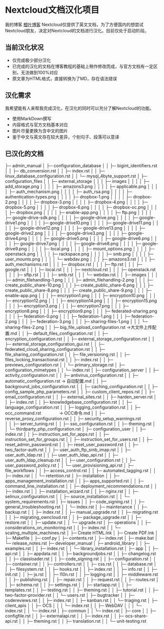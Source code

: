 # Nextcloud文档汉化项目
我的博客 [橙叶博客](https://www.orgleaf.com)
Nextcloud仅提供了英文文档，为了方便国内的想尝试Nextcloud朋友，决定对Nextcloud的文档进行汉化。目前仅处于启动阶段。

## 当前汉化状况
- 仅完成极少部分汉化
- 已完成的汉化的文档在博客教程的基础上稍作修改而成，与官方文档有一定区别，无法做到100%对应
- 原文章为HTML格式，直接转换为了MD，存在语法错误

## 汉化需求
我希望能有人来帮我完成汉化，在汉化的同时可以充分了解Nextcloud的功能。
- 使用MarkDown撰写
- 内容格式与官方文档基本对应
- 图片尽量更换为含中文的图片
- 鉴于中文与英文存在较大差异，个别句子、段落可以意译

## 已汉化的文档

├─ admin_manual
│  ├─ configuration_database
│  │  ├─ bigint_identifiers.rst
│  │  ├─ db_conversion.rst
│  │  ├─ index.rst
│  │  ├─ linux_database_configuration.rst
│  │  └─ mysql_4byte_support.rst
│  ├─ configuration_files
│  │  ├─ external_storage
│  │  │  ├─ images
│  │  │  │  ├─ add_storage.png
│  │  │  │  ├─ amazons3.png
│  │  │  │  ├─ applicable.png
│  │  │  │  ├─ auth_mechanism.png
│  │  │  │  ├─ auth_rsa.png
│  │  │  │  ├─ authentication-types.png
│  │  │  │  ├─ dropbox-1.png
│  │  │  │  ├─ dropbox-2.png
│  │  │  │  ├─ dropbox-3.png
│  │  │  │  ├─ dropbox-4.png
│  │  │  │  ├─ dropbox-5.png
│  │  │  │  ├─ dropbox-6.png
│  │  │  │  ├─ dropbox-oc.png
│  │  │  │  ├─ dropbox.png
│  │  │  │  ├─ enable-app.png
│  │  │  │  ├─ ftp.png
│  │  │  │  ├─ google-drive-sdk.png
│  │  │  │  ├─ google-drive.png
│  │  │  │  ├─ google-drive1.png
│  │  │  │  ├─ google-drive10.png
│  │  │  │  ├─ google-drive11.png
│  │  │  │  ├─ google-drive12.png
│  │  │  │  ├─ google-drive13.png
│  │  │  │  ├─ google-drive2.png
│  │  │  │  ├─ google-drive3.png
│  │  │  │  ├─ google-drive4.png
│  │  │  │  ├─ google-drive5.png
│  │  │  │  ├─ google-drive6.png
│  │  │  │  ├─ google-drive7.png
│  │  │  │  ├─ google-drive8.png
│  │  │  │  ├─ google-drive9.png
│  │  │  │  ├─ local.png
│  │  │  │  ├─ mount_options.png
│  │  │  │  ├─ openstack.png
│  │  │  │  ├─ rackspace.png
│  │  │  │  ├─ smb.png
│  │  │  │  ├─ user_mounts.png
│  │  │  │  └─ webdav.png
│  │  │  ├─ amazons3.rst
│  │  │  ├─ auth_mechanisms.rst
│  │  │  ├─ dropbox.rst
│  │  │  ├─ ftp.rst
│  │  │  ├─ google.rst
│  │  │  ├─ local.rst
│  │  │  ├─ nextcloud.rst
│  │  │  ├─ openstack.rst
│  │  │  ├─ sftp.rst
│  │  │  ├─ smb.rst
│  │  │  └─ webdav.rst
│  │  ├─ images
│  │  │  ├─ admin_filehandling-1.png
│  │  │  ├─ admin_filehandling-2.png
│  │  │  ├─ create_public_share-10.png
│  │  │  ├─ create_public_share-6.png
│  │  │  ├─ create_public_share-8.png
│  │  │  ├─ create_public_share-9.png
│  │  │  ├─ enable-app.png
│  │  │  ├─ encryption1.png
│  │  │  ├─ encryption10.png
│  │  │  ├─ encryption12.png
│  │  │  ├─ encryption14.png
│  │  │  ├─ encryption15.png
│  │  │  ├─ encryption3.png
│  │  │  ├─ encryption7.png
│  │  │  ├─ encryption8.png
│  │  │  ├─ encryption9.png
│  │  │  ├─ federated-sharing.png
│  │  │  ├─ federation-0.png
│  │  │  ├─ federation-1.png
│  │  │  ├─ federation-2.png
│  │  │  ├─ federation-3.png
│  │  │  ├─ sharing-files-1.png
│  │  │  └─ sharing-files-2.png
│  │  ├─ big_file_upload_configuration.rst ->大文件上传配置.md
│  │  ├─ default_files_configuration.rst
│  │  ├─ encryption_configuration.rst
│  │  ├─ external_storage_configuration.rst
│  │  ├─ external_storage_configuration_gui.rst
│  │  ├─ federated_cloud_sharing_configuration.rst
│  │  ├─ file_sharing_configuration.rst
│  │  ├─ file_versioning.rst
│  │  ├─ files_locking_transactional.rst
│  │  ├─ index.rst
│  │  ├─ previews_configuration.rst
│  │  └─ primary_storage.rst
│  ├─ configuration_mimetypes
│  │  └─ index.rst
│  ├─ configuration_server
│  │  ├─ activity_configuration.rst
│  │  ├─ antivirus_configuration.rst
│  │  ├─ automatic_configuration.rst   -> 自动配置.md
│  │  ├─ background_jobs_configuration.rst
│  │  ├─ caching_configuration.rst
│  │  ├─ config_sample_php_parameters.rst
│  │  ├─ custom_client_repos.rst
│  │  ├─ email_configuration.rst
│  │  ├─ external_sites.rst
│  │  ├─ harden_server.rst
│  │  ├─ index.rst
│  │  ├─ knowledgebase_configuration.rst
│  │  ├─ language_configuration.rst
│  │  ├─ logging_configuration.rst
│  │  ├─ occ_command.rst                -> OCC命令.md
│  │  ├─ reverse_proxy_configuration.rst
│  │  ├─ security_setup_warnings.rst    
│  │  ├─ server_tuning.rst
│  │  ├─ sso_configuration.rst
│  │  ├─ theming.rst
│  │  └─ thirdparty_php_configuration.rst
│  ├─ configuration_user
│  │  ├─ index.rst
│  │  ├─ instruction_set_for_apps.rst
│  │  ├─ instruction_set_for_groups.rst
│  │  ├─ instruction_set_for_users.rst
│  │  ├─ reset_admin_password.rst
│  │  ├─ reset_user_password.rst
│  │  ├─ two_factor-auth.rst
│  │  ├─ user_auth_ftp_smb_imap.rst
│  │  ├─ user_auth_ldap.rst
│  │  ├─ user_auth_ldap_api.rst
│  │  ├─ user_auth_ldap_cleanup.rst
│  │  ├─ user_configuration.rst
│  │  ├─ user_password_policy.rst
│  │  └─ user_provisioning_api.rst
│  ├─ file_workflows
│  │  ├─ access_control.rst
│  │  ├─ automated_tagging.rst
│  │  ├─ index.rst
│  │  └─ retention.rst
│  ├─ installation
│  │  ├─ apps_management_installation.rst
│  │  ├─ apps_supported.rst
│  │  ├─ command_line_installation.rst
│  │  ├─ deployment_recommendations.rst
│  │  ├─ index.rst
│  │  ├─ installation_wizard.rst
│  │  ├─ nginx.rst
│  │  ├─ selinux_configuration.rst
│  │  ├─ source_installation.rst
│  │  └─ system_requirements.rst
│  ├─ issues
│  │  ├─ code_signing.rst
│  │  ├─ general_troubleshooting.rst
│  │  └─ index.rst
│  ├─ maintenance
│  │  ├─ backup.rst
│  │  ├─ index.rst
│  │  ├─ manual_upgrade.rst
│  │  ├─ migrating.rst
│  │  ├─ migrating_owncloud.rst
│  │  ├─ package_upgrade.rst
│  │  ├─ restore.rst
│  │  ├─ update.rst
│  │  └─ upgrade.rst
│  ├─ operations
│  │  ├─ considerations_on_monitoring.rst
│  │  ├─ index.rst
│  │  └─ scaling_multiple_machines.rst
│  ├─ Create HTML.lnk
│  ├─ Create PDF.lnk
│  ├─ Makefile
│  ├─ conf.py
│  ├─ contents.rst
│  ├─ index.rst
│  ├─ make.bat
│  └─ release_notes.rst
├─ developer_manual
│  ├─ android_library
│  │  ├─ examples.rst
│  │  ├─ index.rst
│  │  └─ library_installation.rst
│  ├─ app
│  │  ├─ api.rst
│  │  ├─ appdata.rst
│  │  ├─ backgroundjobs.rst
│  │  ├─ changelog.rst
│  │  ├─ classloader.rst
│  │  ├─ code_signing.rst
│  │  ├─ configuration.rst
│  │  ├─ container.rst
│  │  ├─ controllers.rst
│  │  ├─ css.rst
│  │  ├─ database.rst
│  │  ├─ filesystem.rst
│  │  ├─ hooks.rst
│  │  ├─ index.rst
│  │  ├─ info.rst
│  │  ├─ init.rst
│  │  ├─ js.rst
│  │  ├─ l10n.rst
│  │  ├─ logging.rst
│  │  ├─ middleware.rst
│  │  ├─ publishing.rst
│  │  ├─ repair.rst
│  │  ├─ request.rst
│  │  ├─ routes.rst
│  │  ├─ schema.rst
│  │  ├─ settings.rst
│  │  ├─ startapp.rst
│  │  ├─ templates.rst
│  │  ├─ testing.rst
│  │  ├─ theming.rst
│  │  ├─ tutorial.rst
│  │  ├─ two-factor-provider.rst
│  │  └─ users.rst
│  ├─ bugtracker
│  │  ├─ codereviews.rst
│  │  ├─ index.rst
│  │  ├─ kanban.rst
│  │  └─ triaging.rst
│  ├─ client_apis
│  │  ├─ OCS
│  │  │  └─ index.rst
│  │  ├─ WebDAV
│  │  │  └─ index.rst
│  │  └─ index.rst
│  ├─ commun
│  │  └─ index.rst
│  ├─ core
│  │  ├─ configfile.rst
│  │  ├─ externalapi.rst
│  │  ├─ index.rst
│  │  ├─ ocs-share-api.rst
│  │  ├─ theming.rst
│  │  ├─ translation.rst
│  │  └─ unit-testing.rst
